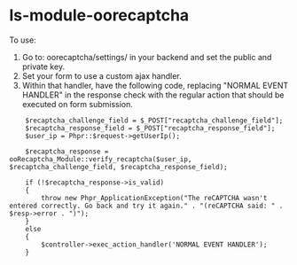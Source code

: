ls-module-oorecaptcha
=====================

To use:
1. Go to: oorecaptcha/settings/ in your backend and set the public and private key.
1. Set your form to use a custom ajax handler.
1. Within that handler, have the following code, replacing "NORMAL EVENT HANDLER" in the response check with the regular action that should be executed on form submission.
```
    $recaptcha_challenge_field = $_POST["recaptcha_challenge_field"];
    $recaptcha_response_field = $_POST["recaptcha_response_field"];
    $user_ip = Phpr::$request->getUserIp();

    $recaptcha_response = ooRecaptcha_Module::verify_recaptcha($user_ip, $recaptcha_challenge_field, $recaptcha_response_field);

    if (!$recaptcha_response->is_valid)
    {
        throw new Phpr_ApplicationException("The reCAPTCHA wasn't entered correctly. Go back and try it again." . "(reCAPTCHA said: " . $resp->error . ")");
    }
    else
    {
        $controller->exec_action_handler('NORMAL EVENT HANDLER');
    }
```
